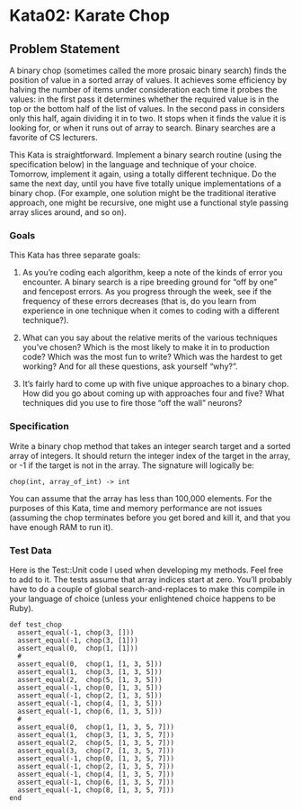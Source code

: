 # Kata02: Karate Chop

## Problem Statement

A binary chop (sometimes called the more prosaic binary search) finds
the position of value in a sorted array of values. It achieves some
efficiency by halving the number of items under consideration each time
it probes the values: in the first pass it determines whether the
required value is in the top or the bottom half of the list of values.
In the second pass in considers only this half, again dividing it in to
two. It stops when it finds the value it is looking for, or when it runs
out of array to search. Binary searches are a favorite of CS lecturers.

This Kata is straightforward. Implement a binary search routine (using
the specification below) in the language and technique of your choice.
Tomorrow, implement it again, using a totally different technique. Do
the same the next day, until you have five totally unique
implementations of a binary chop. (For example, one solution might be
the traditional iterative approach, one might be recursive, one might
use a functional style passing array slices around, and so on).

### Goals

This Kata has three separate goals:

1.  As you’re coding each algorithm, keep a note of the kinds of error
    you encounter. A binary search is a ripe breeding ground for “off by
    one” and fencepost errors. As you progress through the week, see if
    the frequency of these errors decreases (that is, do you learn from
    experience in one technique when it comes to coding with a different
    technique?).

2.  What can you say about the relative merits of the various techniques
    you’ve chosen? Which is the most likely to make it in to production
    code? Which was the most fun to write? Which was the hardest to get
    working? And for all these questions, ask yourself “why?”.

3.  It’s fairly hard to come up with five unique approaches to a binary
    chop. How did you go about coming up with approaches four and five?
    What techniques did you use to fire those “off the wall” neurons?

### Specification

Write a binary chop method that takes an integer search target and a
sorted array of integers. It should return the integer index of the
target in the array, or -1 if the target is not in the array. The
signature will logically be:

```
chop(int, array_of_int) -> int
```

You can assume that the array has less than 100,000 elements. For the
purposes of this Kata, time and memory performance are not issues
(assuming the chop terminates before you get bored and kill it, and that
you have enough RAM to run it).

### Test Data

Here is the Test::Unit code I used when developing my methods. Feel free
to add to it. The tests assume that array indices start at zero. You’ll
probably have to do a couple of global search-and-replaces to make this
compile in your language of choice (unless your enlightened choice
happens to be Ruby).

```
def test_chop
  assert_equal(-1, chop(3, []))
  assert_equal(-1, chop(3, [1]))
  assert_equal(0,  chop(1, [1]))
  #
  assert_equal(0,  chop(1, [1, 3, 5]))
  assert_equal(1,  chop(3, [1, 3, 5]))
  assert_equal(2,  chop(5, [1, 3, 5]))
  assert_equal(-1, chop(0, [1, 3, 5]))
  assert_equal(-1, chop(2, [1, 3, 5]))
  assert_equal(-1, chop(4, [1, 3, 5]))
  assert_equal(-1, chop(6, [1, 3, 5]))
  #
  assert_equal(0,  chop(1, [1, 3, 5, 7]))
  assert_equal(1,  chop(3, [1, 3, 5, 7]))
  assert_equal(2,  chop(5, [1, 3, 5, 7]))
  assert_equal(3,  chop(7, [1, 3, 5, 7]))
  assert_equal(-1, chop(0, [1, 3, 5, 7]))
  assert_equal(-1, chop(2, [1, 3, 5, 7]))
  assert_equal(-1, chop(4, [1, 3, 5, 7]))
  assert_equal(-1, chop(6, [1, 3, 5, 7]))
  assert_equal(-1, chop(8, [1, 3, 5, 7]))
end
```
